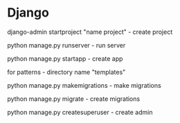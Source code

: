 # Django
django-admin startproject "name project" - create project

python manage.py runserver - run server

python manage.py startapp - create app

for patterns - directory name "templates"

python manage.py makemigrations - make migrations 

python manage.py migrate - create migrations

python manage.py createsuperuser - create admin

